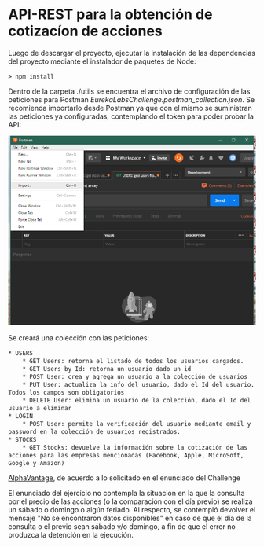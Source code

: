 # API-REST para la obtención de cotizacíon de acciones


Luego de descargar el proyecto, ejecutar la instalación de las dependencias del proyecto mediante el instalador de paquetes de Node:

```
> npm install
```
Dentro de la carpeta ./utils se encuentra el archivo de configuración de las peticiones para Postman *EurekaLabsChallenge.postman_collection.json*. Se recomienda importarlo desde Postman ya que con el mismo se suministran las peticiones ya configuradas, contemplando el token para poder probar la API:

![Postman](/images/postman.png)

Se creará una colección con las peticiones:

    * USERS
        * GET Users: retorna el listado de todos los usuarios cargados.
        * GET Users by Id: retorna un usuario dado un id
        * POST User: crea y agrega un usuario a la colección de usuarios
        * PUT User: actualiza la info del usuario, dado el Id del usuario. Todos los campos son obligatorios
        * DELETE User: elimina un usuario de la colección, dado el Id del usuario a eliminar
    * LOGIN
        * POST User: permite la verificación del usuario mediante email y password en la colección de usuarios registrados.
    * STOCKS
        * GET Stocks: devuelve la información sobre la cotización de las acciones para las empresas mencionadas (Facebook, Apple, MicroSoft, Google y Amazon)
[AlphaVantage](https://www.alphavantage.co/), de acuerdo a lo solicitado en el enunciado del Challenge


El enunciado del ejercicio no contempla la situación en la que la consulta por el precio de las acciones (o la comparación con el día previo) se realiza un sábado o domingo o algún feriado. Al respecto, se contempló devolver el mensaje "No se encontraron datos disponibles" en caso de que el día de la consulta o el previo sean sábado y/o domingo, a fin de que el error no produzca la detención en la ejecución.

